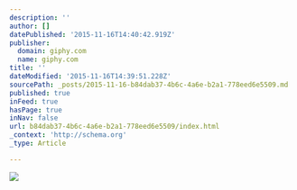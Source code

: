 ```yaml
---
description: ''
author: []
datePublished: '2015-11-16T14:40:42.919Z'
publisher:
  domain: giphy.com
  name: giphy.com
title: ''
dateModified: '2015-11-16T14:39:51.228Z'
sourcePath: _posts/2015-11-16-b84dab37-4b6c-4a6e-b2a1-778eed6e5509.md
published: true
inFeed: true
hasPage: true
inNav: false
url: b84dab37-4b6c-4a6e-b2a1-778eed6e5509/index.html
_context: 'http://schema.org'
_type: Article

---
```

![](https://media.giphy.com/media/CoZR5jasUDp3q/giphy.gif)